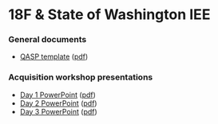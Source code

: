 # 18F & State of Washington IEE

### General documents
- [QASP template](https://github.com/18F/slt-washington-iee/blob/main/QASP.docx?raw=true) ([pdf](https://github.com/18F/slt-washington-iee/blob/main/QASP.pdf?raw=true))

### Acquisition workshop presentations
- [Day 1 PowerPoint](https://github.com/18F/slt-washington-iee/blob/main/workshop/day1.pptx?raw=true) ([pdf](https://github.com/18F/slt-washington-iee/blob/main/workshop/day1.pdf?raw=true))
- [Day 2 PowerPoint](https://github.com/18F/slt-washington-iee/blob/main/workshop/day2.pptx?raw=true) ([pdf](https://github.com/18F/slt-washington-iee/blob/main/workshop/day2.pdf?raw=true))
- [Day 3 PowerPoint](https://github.com/18F/slt-washington-iee/blob/main/workshop/day3.pptx?raw=true) ([pdf](https://github.com/18F/slt-washington-iee/blob/main/workshop/day3.pdf?raw=true))

